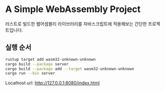 # A Simple WebAssembly Project

러스트로 빌드한 웹어셈블리 라이브러리를 자바스크립트에 적용해보는 간단한 프로젝트입니다.

## 실행 순서

```bash
rustup target add wasm32-unknown-unknown
cargo build --package server
cargo build --package add --target wasm32-unknown-unknown
cargo run --bin server
```

Localhost url: <http://127.0.0.1:8080/index.html>
